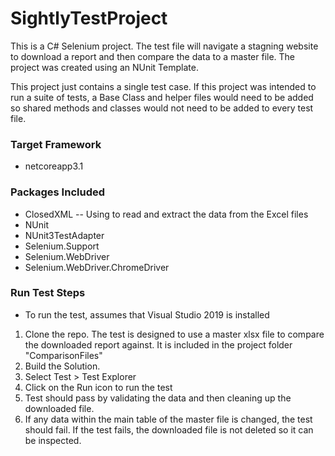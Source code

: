 # SightlyTestProject

This is a C# Selenium project. The test file will navigate a stagning website to download a report and then compare the data to a master file.
The project was created using an NUnit Template.

This project just contains a single test case. If this project was intended to run a suite of tests, a Base Class and helper files would need to be added so shared methods 
and classes would not need to be added to every test file. 

### Target Framework

- netcoreapp3.1

### Packages Included

- ClosedXML -- Using to read and extract the data from the Excel files
- NUnit
- NUnit3TestAdapter
- Selenium.Support
- Selenium.WebDriver
- Selenium.WebDriver.ChromeDriver

### Run Test Steps
- To run the test, assumes that Visual Studio 2019 is installed

1. Clone the repo. The test is designed to use a master xlsx file to compare the downloaded report against. It is included in the project folder "ComparisonFiles" 
2. Build the Solution.
3. Select Test > Test Explorer 
4. Click on the Run icon to run the test
5. Test should pass by validating the data and then cleaning up the downloaded file. 
6. If any data within the main table of the master file is changed, the test should fail. If the test fails, the downloaded file is not deleted so it can be inspected.
